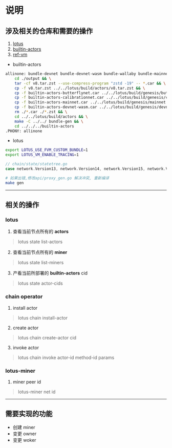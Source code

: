 # 说明

## 涉及相关的仓库和需要的操作

1. [lotus](https://github.com/filecoin-project/lotus/tree/experimental/fvm-m2)
2. [builtin-actors](https://github.com/filecoin-project/builtin-actors/tree/next)
3. [ref-vm](https://github.com/filecoin-project/ref-fvm/tree/fvm%403.0.0-alpha.5)

+ builtin-actors
```sh
allinone: bundle-devnet bundle-devnet-wasm bundle-wallaby bundle-mainnet bundle-caterpillarnet bundle-butterflynet bundle-testing bundle-calibrationnet
	cd ./output && \
	tar -cf v8.tar.zst --use-compress-program "zstd -19" -- *.car && \
	cp -f v8.tar.zst ../../lotus/build/actors/v8.tar.zst && \
	cp -f builtin-actors-butterflynet.car ../../lotus/build/genesis/butterflynet.car && \
	cp -f builtin-actors-calibrationnet.car ../../lotus/build/genesis/calibnet.car && \
	cp -f builtin-actors-mainnet.car ../../lotus/build/genesis/mainnet.car && \
	cp -f builtin-actors-devnet-wasm.car ../../lotus/build/genesis/devnet.car && \
	rm ./*.car ./*.zst && \
	cd ../../lotus/build/actors && \
	make -C ../../ bundle-gen && \
	cd ../../../builtin-actors
.PHONY: allinone
```

+ lotus
```sh
export LOTUS_USE_FVM_CUSTOM_BUNDLE=1
export LOTUS_VM_ENABLE_TRACING=1
```

```go
// chain/state/statetree.go
case network.Version13, network.Version14, network.Version15, network.Version16:=>case network.Version13, network.Version14, network.Version15, network.Version16, network.Version(18):
```
```sh
# 如果出错,修改api/proxy_gen.go 解决冲突, 重新编译
make gen
```

--------
## 相关的操作

### lotus

1. 查看当前节点所有的 **actors**

> lotus state list-actors

2. 查看当前节点所有的 **miner**

> lotus state list-miners

3. 产看当前所部署的 **builtin-actors** cid

> lotus state actor-cids

### chain operator

1. install actor

> lotus chain install-actor

2. create actor

> lotus chain create-actor cid

3. invoke actor

> lotus chain invoke actor-id method-id params

### lotus-miner

1. miner peer id

> lotus-miner net id

--------
## 需要实现的功能

+ 创建 miner
+ 变更 owner
+ 变更 woker
